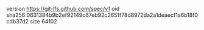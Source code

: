 version https://git-lfs.github.com/spec/v1
oid sha256:0631384b9b2ef92149c67eb92c2651f78d8972da2a1deaecf1a6b18f0cdb37d2
size 64102
